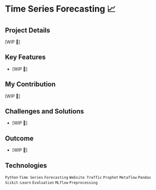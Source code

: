 # Time Series Forecasting 📈

## Project Details
[WIP 🚧]

## Key Features
- [WIP 🚧]

## My Contribution
[WIP 🚧]

## Challenges and Solutions
- [WIP 🚧]

## Outcome
- [WIP 🚧]

## Technologies
`Python`  `Time Series`  `Forecasting`  `Website Traffic`  `Prophet` `Metaflow`  `Pandas`  `Scikit-Learn`  `Evaluation`  `MLflow`  `Preprocessing`